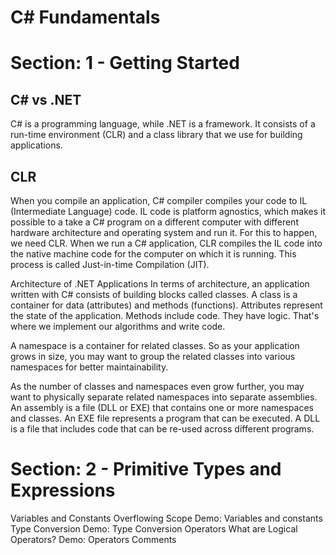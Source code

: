 # C# Fundamentals
# Section: 1 - Getting Started
## C# vs .NET
C# is a programming language, while .NET is a framework. It consists of a run-time environment (CLR) and a class library that we use for building applications.

## CLR
When you compile an application, C# compiler compiles your code to IL (Intermediate Language) code. IL code is platform agnostics, which makes it possible to a take a C# program on a different computer with different hardware architecture and operating system and run it. For this to happen, we need CLR. When we run a C# application, CLR compiles the IL code into the native machine code for the computer on which it is running. This process is called Just-in-time Compilation (JIT).

Architecture of .NET Applications
In terms of architecture, an application written with C# consists of building blocks called classes. A class is a container for data (attributes) and methods (functions). Attributes represent the state of the application. Methods include code. They have logic. That's where we implement our algorithms and write code.

A namespace is a container for related classes. So as your application grows in size, you may want to group the related classes into various namespaces for better maintainability.

As the number of classes and namespaces even grow further, you may want to physically separate related namespaces into separate assemblies. An assembly is a file (DLL or EXE) that contains one or more namespaces and classes. An EXE file represents a program that can be executed. A DLL is a file that includes code that can be re-used across different programs.

# Section: 2 - Primitive Types and Expressions
Variables and Constants
Overflowing
Scope
Demo: Variables and constants
Type Conversion
Demo: Type Conversion
Operators
What are Logical Operators?
Demo: Operators
Comments
